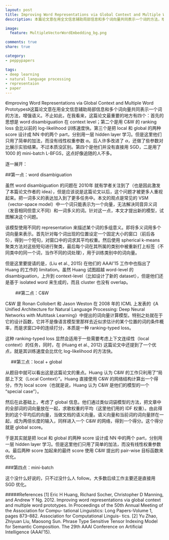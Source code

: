```yaml
---
layout: post
title: Improving Word Representations via Global Context and Multiple Word Prototypes
description: 本篇论文意在用全文信息辅助局部信息和多个词向量共同表示一个词的方法，增强语义。不止如此，在我看来，这篇论文最重要的地方有四个：首先的思想是 word disambiguation 在 context level；第二个是用 C&W 的 ranking loss 会比以前的 log-likelihood 训练速度快。第三个是把 local 和 global 的两种 score 设计成 NN 中的两个 part，分别用一层 hidden layer 学习。但是这里他们只用了简单的加法，而没有线性权重参数 $\alpha$。后人许多改进了 $\alpha$，还做了些参数对比展示实验结果。不过本质没区别。第四个是他们并没有直接用 SGD，二是用了 1000 的 mini-batch L-BFGS，这点好像追随的人不多。

image:
  feature: MultipleVectorWordEmbedding_bg.png

comments: true
share: true

category:
- peppypapers

tags:
- deep learning
- natural language processing
- representaion
- paper
---
```


《Improving Word Representations via Global Context and Multiple Word Prototypes》这篇论文意在用全文信息辅助局部信息和多个词向量共同表示一个词的方法，增强语义。不止如此，在我看来，这篇论文最重要的地方有四个：首先的思想是 word disambiguation 在 context level；第二个是用 C&W 的 ranking loss 会比以前的 log-likelihood 训练速度快。第三个是把 local 和 global 的两种 score 设计成 NN 中的两个 part，分别用一层 hidden layer 学习。但是这里他们只用了简单的加法，而没有线性权重参数 $\alpha$。后人许多改进了 $\alpha$，还做了些参数对比展示实验结果。不过本质没区别。第四个是他们并没有直接用 SGD，二是用了 1000 的 mini-batch L-BFGS，这点好像追随的人不多。


逐一展开：


##第一点：word disambiguation

虽然 word disambiguation 的问题在 2010年 就有学者关注到了（也是因此激发了本篇论文作者的 idea），但是应该说是这篇论文以后，这个问题才被更多人重视起来。把一词多义的表达加入到了更多任务中。本文的观点是常见的 VSM（vector-space model）中一个词只能表示为一个向量，无法解决同音异义词（发音相同但意义不同）和一词多义的词。针对这一点，本文才提出新的模型，试图解决这个问题。

该模型使用不同的 representation 来描述某个词的多组意义。即将多义词用多个词向量来表示。首先针对每个词出现的位置设定一个固定大小的窗口（前后各5），得到一个短句，对窗口中的词求其平均权重。然后使用 spherical k-means 聚类方法对这些短句进行聚类，最后每个词在其所属的类别中被重新打上标签（不同类中的同一个词，当作不同的词处理），用于训练类别中的词向量。

但是这里要提请的是，(Liu et al., 2015) 在他们的 AAAI'15 工作中也指出了 Huang 的工作的 limitation。虽然 Huang 试图超越 word-level 的 disambiguation，上升到 context-level（比如设计了新的 dataset），但是他们还是基于 isolated word 来生成的，而且 cluster 也没有 overlap。



　　
##第二点：C&W

C&W 是 Ronan Collobert 和 Jason Weston 在 2008 年的 ICML 上发表的《A Unified Architecture for Natural Language Processing: Deep Neural Networks with Multitask Learning》中提出的词向量计算模型。特别之处就在于它的设计函数，它并不是像语言模型里那样去近似求估计的某个位置的词的条件概率，而是求窗口中的连续打分，本质是一种 ranking-typed loss。

这种 ranking-typed loss 显然会适用于一些需要考虑上下文连续性（local context）的任务，同时，在 (Huang et al., 2012) 这篇论文中还提到了一个优点，就是其训练速度会比优化 log-likelihood 的方法快。



　
##第三点：local + global

从题目中就可以看出这是这篇论文的重点。Huang 认为 C&W 的工作只利用了“局部上下文（Local Context）”。Huang 直接使用 C&W 的网络结构计算出一个得分，作为 local score（也就是说，Huang 认为 C&W 是他们的模型的一个 “special case”）。　

然后在此基础上，考虑了 global 信息。他们通过类似词袋模型的方法，把文章中的全部词的词向量放在一起，求歌权重的平均（这里他们用的 IDF 权重）。由此得到的这个平均后的向量，当做文档的语义向量。语义向量和当前词的词向量拼在一起，成为两倍长度的输入，同样进入一个 C&W 的网络，得到一个得分。这个得分就是 global score。

于是其实就是把 local 和 global 的两种 score 设计成 NN 中的两个 part，分别用一层 hidden layer 学习。但是这里他们只用了简单的加法，而没有线性权重参数 $\alpha$。最后两种 score 加起来的最终 score 使用 C&W 提出的 pair-wise 目标函数来优化。

###第四点：mini-batch 

这个没什么好说的，只不过没什么人 follow。大多数后续工作主要还是直接用 SGD 优化。




#####References
[1] Eric H Huang, Richard Socher, Christopher D Manning, and Andrew Y Ng. 2012. Improving word representations via global context and multiple word prototypes. In Proceedings of the 50th Annual Meeting of the Association for Compu- tational Linguistics: Long Papers-Volume 1, pages 873–882. Association for Computational Linguis- tics.
[2] Yu Zhao, Zhiyuan Liu, Maosong Sun. Phrase Type Sensitive Tensor Indexing Model for Semantic Composition. The 29th AAAI Conference on Artificial Intelligence (AAAI'15).
